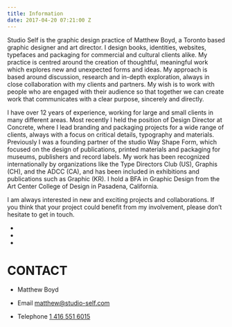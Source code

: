 ```yaml
---
title: Information
date: 2017-04-20 07:21:00 Z
---
```


Studio Self is the graphic design practice of Matthew Boyd, a Toronto based graphic designer and art director. I design books, identities, websites, typefaces and packaging for commercial and cultural clients alike. My practice is centred around the creation of thoughtful, meaningful work which explores new and unexpected forms and ideas. My approach is based around discussion, research and in-depth exploration, always in close collaboration with my clients and partners. My wish is to work with people who are engaged with their audience so that together we can create work that communicates with a clear purpose, sincerely and directly.

I have over 12 years of experience, working for large and small clients in many different areas. Most recently I held the position of Design Director at Concrete, where I lead branding and packaging projects for a wide range of clients, always with a focus on critical details, typography and materials. Previously I was a founding partner of the studio Way Shape Form, which focused on the design of publications, printed materials and packaging for museums, publishers and record labels. My work has been recognized internationally by organizations like the Type Directors Club (US), Graphis (CH), and the ADCC (CA), and has been included in exhibitions and publications such as Graphic (KR). I hold a BFA in Graphic Design from the Art Center College of Design in Pasadena, California.

I am always interested in new and exciting projects and collaborations. If you think that your project could benefit from my involvement, please don’t hesitate to get in touch.

*  
*  
*  

# CONTACT

* Matthew Boyd

* Email [matthew@studio-self.com](mailto:matthew@studio-self.com)

* Telephone [1 416 551 6015](tel:14165516015)